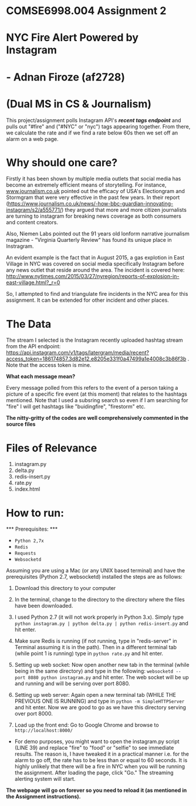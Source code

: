 # COMSE6998.004 Assignment 2

# NYC Fire Alert Powered by Instagram 

# - Adnan Firoze (af2728)
# (Dual MS in CS & Journalism)

This project/assignment polls Instagram API's ***recent tags endpoint*** and pulls out "#fire" and ("#NYC" or "nyc") tags appearing together. From there, we calculate the rate and if we find a rate below 60s then we set off an alarm on a web page. 

# Why should one care?

Firstly it has been shown by multiple media outlets that social media has become an extremely efficient means of storytelling. For instance, www.journalism.co.uk pointed out the efficacy of USA's Electiongram and Stormgram that were very effective in the past few years. In their report (https://www.journalism.co.uk/news/-how-bbc-guardian-innovating-instagram/s2/a555771/) they argued that more and more citizen journalists are turning to instagram for breaking news coverage as both consumers and content creators. 

Also, Niemen Labs pointed out the 91 years old lonform narrative journalism magazine - "Virginia Quarterly Review" has found its unique place in Instragram. 

An evident example is the fact that in August 2015, a gas explotion in East Village in NYC was covered on social media specifically Instagram before any news outlet that reside around the area. The incident is covered here: http://www.nytimes.com/2015/03/27/nyregion/reports-of-explosion-in-east-village.html?_r=0

So, I attempted to find and triangulate fire incidents in the NYC area for this assignment. It can be extended for other incident and other places. 


# The Data

The stream I selected is the Instagram recently uploaded hashtag stream from the API endpoint: https://api.instagram.com/v1/tags/latergram/media/recent?access_token=186174857.3d82e12.e8205e331f0a47499a1e4008c3b86f3b .
Note that the access token is mine. 


**What each message mean?**

Every message polled from this refers to the event of a person taking a picture of a specific fire event (at this moment) that relates to the hashtags mentioned. Note that I used a subsring search so even if I am searching for "fire" I will get hashtags like "buidingfire", "firestorm" etc. 


**The nitty-gritty of the codes are well comprehensively commented in the source files**

# Files of Relevance

1. instagram.py
2. delta.py
3. redis-insert.py
4. rate.py
5. index.html

# How to run:

*** Prerequisites: ***

- ` Python 2,7x `
- ` Redis `
- ` Requests ` 
- ` Websocketd ` 


Assuming you are using a Mac (or any UNIX based terminal) and have the prerequisites (Python 2.7, websocketd) installed the steps are as follows:

1. Download this directory to your computer

2. In the terminal, change to the directory to the directory where the files have been downloaded.

3. I used Python 2.7 (it will not work properly in Python 3.x). Simply type ` python instagram.py | python delta.py | python redis-insert.py ` and hit enter. 

4. Make sure Redis is running (if not running, type in "redis-server" in Terminal assuming it is in the path). Then in a different terminal tab (while point 1 is running) type in ` python rate.py ` and hit enter. 

4. Setting up web socket: Now open another new tab in the terminal (while being in the same directory) and type in the following: ` websocketd --port 8080 python instagram.py ` and hit enter. The web socket will be up and running and will be serving over port 8080. 
 
5. Setting up web server: Again open a new terminal tab (WHILE THE PREVIOUS ONE IS RUNNING) and type in ` python -m SimpleHTTPServer ` and hit enter. Now we are good to go as we have this directory serving over port 8000. 

6. Load up the front end: Go to Google Chrome and browse to ` http://localhost:8000/ `

 * For demo purposes, you might want to open the instagram.py script (LINE 39) and replace "fire" to "food" or "selfie" to see immediate results. The reason is, I have tweaked it in a practical manner i.e. for the alarm to go off, the rate has to be less than or equal to 60 seconds. It is highly unlikely that there will be a fire in NYC when you will be running the assignment.  After loading the page, click "Go." The streaming alerting system will start.


**The webpage will go on forever so you need to reload it (as mentioned in the Assignment instructions).**

